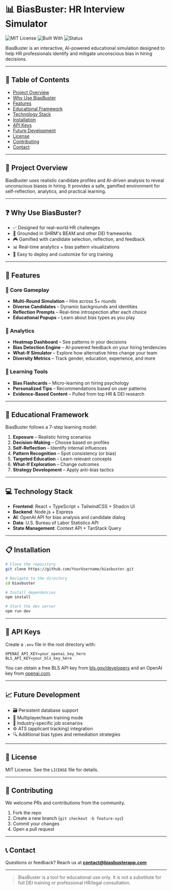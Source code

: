 # 📊 BiasBuster: HR Interview Simulator

![MIT License](https://img.shields.io/badge/license-MIT-green)
![Built With](https://img.shields.io/badge/built_with-React%20%7C%20Express%20%7C%20OpenAI-blue)
![Status](https://img.shields.io/badge/status-In_Development-yellow)

BiasBuster is an interactive, AI-powered educational simulation designed to help HR professionals identify and mitigate unconscious bias in hiring decisions.

---

## 📘 Table of Contents
- [Project Overview](#-project-overview)
- [Why Use BiasBuster](#-why-use-biasbuster)
- [Features](#-features)
- [Educational Framework](#-educational-framework)
- [Technology Stack](#-technology-stack)
- [Installation](#-installation)
- [API Keys](#-api-keys)
- [Future Development](#-future-development)
- [License](#-license)
- [Contributing](#-contributing)
- [Contact](#-contact)

---

## 🌟 Project Overview

BiasBuster uses realistic candidate profiles and AI-driven analysis to reveal unconscious biases in hiring. It provides a safe, gamified environment for self-reflection, analytics, and practical learning.

---

## ❓ Why Use BiasBuster?

- ✅ Designed for real-world HR challenges
- 🧠 Grounded in SHRM's BEAM and other DEI frameworks
- 🎮 Gamified with candidate selection, reflection, and feedback
- 📊 Real-time analytics + bias pattern visualizations
- 🚀 Easy to deploy and customize for org training

---

## 🚀 Features

### 🔹 Core Gameplay
- **Multi-Round Simulation** – Hire across 5+ rounds
- **Diverse Candidates** – Dynamic backgrounds and identities
- **Reflection Prompts** – Real-time introspection after each choice
- **Educational Popups** – Learn about bias types as you play

### 🔹 Analytics
- **Heatmap Dashboard** – See patterns in your decisions
- **Bias Detection Engine** – AI-powered feedback on your hiring tendencies
- **What-If Simulator** – Explore how alternative hires change your team
- **Diversity Metrics** – Track gender, education, experience, and more

### 🔹 Learning Tools
- **Bias Flashcards** – Micro-learning on hiring psychology
- **Personalized Tips** – Recommendations based on user patterns
- **Evidence-Based Content** – Pulled from top HR & DEI research

---

## 🧠 Educational Framework

BiasBuster follows a 7-step learning model:

1. **Exposure** – Realistic hiring scenarios  
2. **Decision-Making** – Choose based on profiles  
3. **Self-Reflection** – Identify internal influences  
4. **Pattern Recognition** – Spot consistency (or bias)  
5. **Targeted Education** – Learn relevant concepts  
6. **What-If Exploration** – Change outcomes  
7. **Strategy Development** – Apply anti-bias tactics

---

## 💻 Technology Stack

- **Frontend**: React + TypeScript + TailwindCSS + Shadcn UI  
- **Backend**: Node.js + Express  
- **AI**: OpenAI API for bias analysis and candidate dialog  
- **Data**: U.S. Bureau of Labor Statistics API  
- **State Management**: Context API + TanStack Query  

---

## 📋 Installation

```bash
# Clone the repository
git clone https://github.com/YourUsername/biasbuster.git

# Navigate to the directory
cd biasbuster

# Install dependencies
npm install

# Start the dev server
npm run dev
```

---

## 🔑 API Keys

Create a `.env` file in the root directory with:

```env
OPENAI_API_KEY=your_openai_key_here
BLS_API_KEY=your_bls_key_here
```

You can obtain a free BLS API key from [bls.gov/developers](https://www.bls.gov/developers/) and an OpenAI key from [openai.com](https://openai.com/).

---

## 📈 Future Development

- 🗃️ Persistent database support
- 👥 Multiplayer/team training mode
- 🧩 Industry-specific job scenarios
- ⚙️ ATS (applicant tracking) integration
- 🔍 Additional bias types and remediation strategies

---

## 📄 License

MIT License. See the `LICENSE` file for details.

---

## 🤝 Contributing

We welcome PRs and contributions from the community.

1. Fork the repo  
2. Create a new branch (`git checkout -b feature-xyz`)  
3. Commit your changes  
4. Open a pull request

---

## 📞 Contact

Questions or feedback? Reach us at **contact@biasbusterapp.com**

---

> BiasBuster is a tool for educational use only. It is not a substitute for full DEI training or professional HR/legal consultation.
